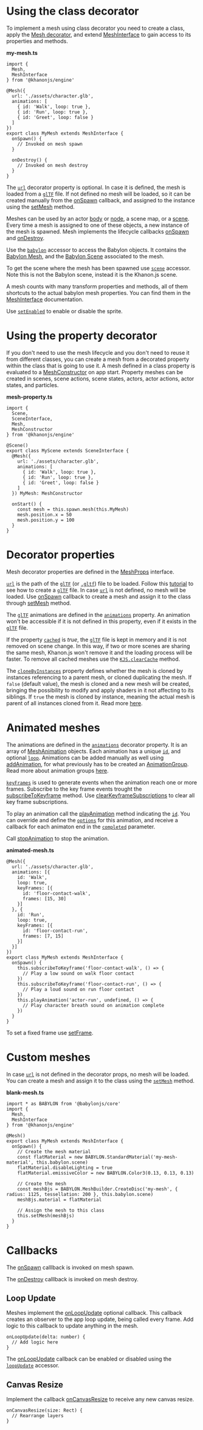 # Using the class decorator

To implement a mesh using class decorator you need to create a class, apply the [Mesh decorator](https://khanonjs.com/api-docs/functions/decorators_mesh.Mesh.html), and extend
[MeshInterface](https://khanonjs.com/api-docs/classes/decorators_mesh.MeshInterface.html) to gain access to its properties and methods.

**my-mesh.ts**
```
import {
  Mesh,
  MeshInterface
} from '@khanonjs/engine'

@Mesh({
  url: './assets/character.glb',
  animations: [
    { id: 'Walk', loop: true },
    { id: 'Run', loop: true },
    { id: 'Greet', loop: false }
  ]
})
export class MyMesh extends MeshInterface {
  onSpawn() {
    // Invoked on mesh spawn
  }

  onDestroy() {
    // Invoked on mesh destroy
  }
}
```

The [`url`](https://khanonjs.com/api-docs/interfaces/decorators_mesh.MeshProps.html#url) decorator property is optional. In case it is defined, the mesh is loaded from a [`glTF`](https://en.wikipedia.org/wiki/GlTF) file. If not defined no mesh will be loaded, so it can be created manually from the [onSpawn](https://khanonjs.com/api-docs/classes/decorators_mesh.MeshInterface.html#onSpawn) callback, and assigned to the instance using the [setMesh](https://khanonjs.com/api-docs/classes/decorators_mesh.MeshInterface.html#setMesh) method.

Meshes can be used by an actor [body](https://khanonjs.com/api-docs/classes/decorators_actor.ActorInterface.html#setBody) or [node](https://khanonjs.com/api-docs/classes/decorators_actor.ActorInterface.html#addNode), a scene map, or a [scene](https://khanonjs.com/api-docs/classes/decorators_scene.SceneSpawn.html#mesh). Every time a mesh is assigned to one of these objects, a new instance of the mesh is spawned. Mesh implements the lifecycle callbacks [onSpawn](https://khanonjs.com/api-docs/classes/decorators_mesh.MeshInterface.html#onSpawn) and [onDestroy](https://khanonjs.com/api-docs/classes/decorators_mesh.MeshInterface.html#onDestroy).

Use the [`babylon`](https://khanonjs.com/api-docs/classes/decorators_mesh.MeshInterface.html#babylon) accessor to access the Babylon objects. It contains the [Babylon Mesh](https://doc.babylonjs.com/typedoc/classes/BABYLON.Mesh), and the [Babylon Scene](https://doc.babylonjs.com/typedoc/classes/BABYLON.Scene) associated to the mesh.

To get the scene where the mesh has been spawned use [`scene`](https://khanonjs.com/api-docs/classes/decorators_mesh.MeshInterface.html#scene) accessor. Note this is not the Babylon scene, instead it is the Khanon.js scene.

A mesh counts with many transform properties and methods, all of them shortcuts to the actual babylon mesh properties. You can find them in the [MeshInterface](https://khanonjs.com/api-docs/classes/decorators_mesh.MeshInterface.html) documentation.

Use [`setEnabled`](https://khanonjs.com/api-docs/classes/decorators_sprite.SpriteInterface.html#setEnabled) to enable or disable the sprite.

# Using the property decorator

If you don't need to use the mesh lifecycle and you don't need to reuse it from different classes, you can create a mesh from a decorated property within the class that is going to use it. A mesh defined in a class property is evaluated to a [MeshConstructor](https://khanonjs.com/api-docs/types/decorators_mesh.MeshConstructor.html) on app start. Property meshes can be created in scenes, scene actions, scene states, actors, actor actions, actor states, and particles.

**mesh-property.ts**
```
import {
  Scene,
  SceneInterface,
  Mesh,
  MeshConstructor
} from '@khanonjs/engine'

@Scene()
export class MyScene extends SceneInterface {
  @Mesh({
    url: './assets/character.glb',
    animations: [
      { id: 'Walk', loop: true },
      { id: 'Run', loop: true },
      { id: 'Greet', loop: false }
    ]
  }) MyMesh: MeshConstructor

  onStart() {
    const mesh = this.spawn.mesh(this.MyMesh)
    mesh.position.x = 50
    mesh.position.y = 100
  }
}
```

# Decorator properties

Mesh decorator properties are defined in the [MeshProps](https://khanonjs.com/api-docs/interfaces/decorators_mesh.MeshProps.html) interface.

[`url`](https://khanonjs.com/api-docs/interfaces/decorators_mesh.MeshProps.html#url) is the path of the [`glTF`](https://en.wikipedia.org/wiki/GlTF) (or [`.gltf`](https://en.wikipedia.org/wiki/GlTF)) file to be loaded. Follow this [tutorial](https://doc.babylonjs.com/features/featuresDeepDive/animation/animatedCharacter) to see how to create a [`glTF`](https://en.wikipedia.org/wiki/GlTF) file. In case [`url`](https://khanonjs.com/api-docs/interfaces/decorators_mesh.MeshProps.html#url) is not defined, no mesh will be loaded. Use [onSpawn](https://khanonjs.com/api-docs/classes/decorators_mesh.MeshInterface.html#onSpawn) callback to create a mesh and assign it to the class through [setMesh](https://khanonjs.com/api-docs/classes/decorators_mesh.MeshInterface.html#setMesh) method.

The [`glTF`](https://en.wikipedia.org/wiki/GlTF) animations are defined in the [`animations`](https://khanonjs.com/api-docs/interfaces/decorators_mesh.MeshProps.html#animations) property. An animation won't be accessible if it is not defined in this property, even if it exists in the [`glTF`](https://en.wikipedia.org/wiki/GlTF) file.

If the property [`cached`](https://khanonjs.com/api-docs/interfaces/decorators_mesh.MeshProps.html#cached) is *true*, the [`glTF`](https://en.wikipedia.org/wiki/GlTF) file is kept in memory and it is not removed on scene change. In this way, if two or more scenes are sharing the same mesh, Khanon.js won't remove it and the loading process will be faster. To remove all cached meshes use the [`KJS.clearCache`](https://khanonjs.com/api-docs/functions/kjs.KJS.clearCache.html) method.

The [`cloneByInstances`](https://khanonjs.com/api-docs/interfaces/decorators_mesh.MeshProps.html#cloneByInstances) property defines whether the mesh is cloned by instances referencing to a parent mesh, or cloned duplicating the mesh. If `false` (default value), the mesh is cloned and a new mesh will be created, bringing the possibility to modify and apply shaders in it not affecting to its siblings. If `true` the mesh is cloned by instance, meaning the actual mesh is parent of all instances cloned from it. Read more [here](https://doc.babylonjs.com/features/featuresDeepDive/mesh/copies/instances).

# Animated meshes

The animations are defined in the [`animations`](https://khanonjs.com/api-docs/interfaces/decorators_mesh.MeshProps.html#animations) decorator property. It is an array of [MeshAnimation](https://khanonjs.com/api-docs/interfaces/decorators_mesh.MeshAnimation.html) objects. Each animation has a unique [`id`](https://khanonjs.com/api-docs/interfaces/decorators_mesh.MeshAnimation.html#id), and optional [`loop`](https://khanonjs.com/api-docs/interfaces/decorators_mesh.MeshAnimation.html#loop). Animations can be added manually as well using [addAnimation](https://khanonjs.com/api-docs/classes/decorators_mesh.MeshInterface.html#addAnimation), for what previously has to be created an [AnimationGroup](https://doc.babylonjs.com/typedoc/classes/BABYLON.AnimationGroup). Read more about animation groups [here](https://doc.babylonjs.com/features/featuresDeepDive/animation/groupAnimations).

[`keyFrames`](https://khanonjs.com/api-docs/interfaces/decorators_mesh.MeshAnimation.html#keyFrames) is used to generate events when the animation reach one or more frames. Subscribe to the key frame events trought the [subscribeToKeyframe](https://khanonjs.com/api-docs/classes/decorators_mesh.MeshInterface.html#subscribeToKeyframe) method. Use [clearKeyframeSubscriptions](https://khanonjs.com/api-docs/classes/decorators_mesh.MeshInterface.html#clearKeyframeSubscriptions) to clear all key frame subscriptions.

To play an animation call the [playAnimation](https://khanonjs.com/api-docs/classes/decorators_mesh.MeshInterface.html#playAnimation) method indicating the [`id`](https://khanonjs.com/api-docs/interfaces/decorators_mesh.MeshAnimation.html#id). You can override and define the [`options`](https://khanonjs.com/api-docs/interfaces/decorators_mesh.MeshAnimationOptions.html) for this animation, and receive a callback for each animaton end in the [`completed`](https://khanonjs.com/api-docs/classes/decorators_mesh.MeshInterface.html#playAnimation) parameter.

Call [stopAnimation](https://khanonjs.com/api-docs/classes/decorators_mesh.MeshInterface.html#stopAnimation) to stop the animation.

**animated-mesh.ts**
```
@Mesh({
  url: './assets/character.glb',
  animations: [{
    id: 'Walk',
    loop: true,
    keyFrames: [{
      id: 'floor-contact-walk',
      frames: [15, 30]
    }]
  }, {
    id: 'Run',
    loop: true,
    keyFrames: [{
      id: 'floor-contact-run',
      frames: [7, 15]
    }]
  }]
})
export class MyMesh extends MeshInterface {
  onSpawn() {
    this.subscribeToKeyframe('floor-contact-walk', () => {
      // Play a low sound on walk floor contact
    })
    this.subscribeToKeyframe('floor-contact-run', () => {
      // Play a loud sound on run floor contact
    })
    this.playAnimation('actor-run', undefined, () => {
      // Play character breath sound on animation complete
    })
  }
}
```

To set a fixed frame use [setFrame](https://khanonjs.com/api-docs/classes/decorators_mesh.MeshInterface.html#setFrame).

# Custom meshes

In case [`url`](https://khanonjs.com/api-docs/interfaces/decorators_mesh.MeshProps.html#url) is not defined in the decorator props, no mesh will be loaded. You can create a mesh and assign it to the class using the [`setMesh`](https://khanonjs.com/api-docs/classes/decorators_mesh.MeshInterface.html#setMesh) method.

**blank-mesh.ts**
```
import * as BABYLON from '@babylonjs/core'
import {
  Mesh,
  MeshInterface
} from '@khanonjs/engine'

@Mesh()
export class MyMesh extends MeshInterface {
  onSpawn() {
    // Create the mesh material
    const flatMaterial = new BABYLON.StandardMaterial('my-mesh-material', this.babylon.scene)
    flatMaterial.disableLighting = true
    flatMaterial.emissiveColor = new BABYLON.Color3(0.13, 0.13, 0.13)

    // Create the mesh
    const meshBjs = BABYLON.MeshBuilder.CreateDisc('my-mesh', { radius: 1125, tessellation: 200 }, this.babylon.scene)
    meshBjs.material = flatMaterial

    // Assign the mesh to this class
    this.setMesh(meshBjs)
  }
}
```

# Callbacks

The [onSpawn](https://khanonjs.com/api-docs/classes/decorators_mesh.MeshInterface.html#onSpawn) calllback is invoked on mesh spawn.

The [onDestroy](https://khanonjs.com/api-docs/classes/decorators_mesh.MeshInterface.html#onDestroy) calllback is invoked on mesh destroy.

## Loop Update

Meshes implement the [onLoopUpdate](https://khanonjs.com/api-docs/classes/decorators_mesh.MeshInterface.html#onLoopUpdate) optional callback. This callback creates an observer to the app loop update, being called every frame. Add logic to this callback to update anything in the mesh.
```
onLoopUpdate(delta: number) {
  // Add logic here
}
```

The [onLoopUpdate](https://khanonjs.com/api-docs/classes/decorators_mesh.MeshInterface.html#onLoopUpdate) callback can be enabled or disabled using the [`loopUpdate`](https://khanonjs.com/api-docs/classes/decorators_mesh.MeshInterface.html#loopUpdate) accessor.

## Canvas Resize

Implement the callback [onCanvasResize](https://khanonjs.com/api-docs/classes/decorators_mesh.MeshInterface.html#onCanvasResize) to receive any new canvas resize.
```
onCanvasResize(size: Rect) {
  // Rearrange layers
}
```